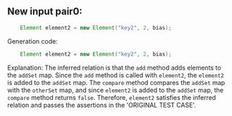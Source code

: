 ## New input pair0:
```java
    Element element2 = new Element("key2", 2, bias);
```
Generation code:
```java
    Element element2 = new Element("key2", 2, bias);
```
Explanation: The inferred relation is that the `add` method adds elements to the `addSet` map. Since the `add` method is called with `element2`, the `element2` is added to the `addSet` map. The `compare` method compares the `addSet` map with the `otherSet` map, and since `element2` is added to the `addSet` map, the `compare` method returns `false`. Therefore, `element2` satisfies the inferred relation and passes the assertions in the 'ORIGINAL TEST CASE'.
